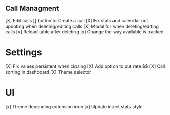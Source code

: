 ## Call Managment
[X] Edit calls
[] button to Create a call 
[X] Fix stats and calendar not updating when deleting/editing calls
[X] Modal for when deleting/editing calls
[x] Reload table after deleting
[x] Change the way available is tracked


# Settings
[X] Fix values persistent when closing
[X] Add option to put rate $$
[X] Call sorting in dashboard
[X] Theme selector

# UI
[x] Theme depending extension icon
[x] Update inject stats style


